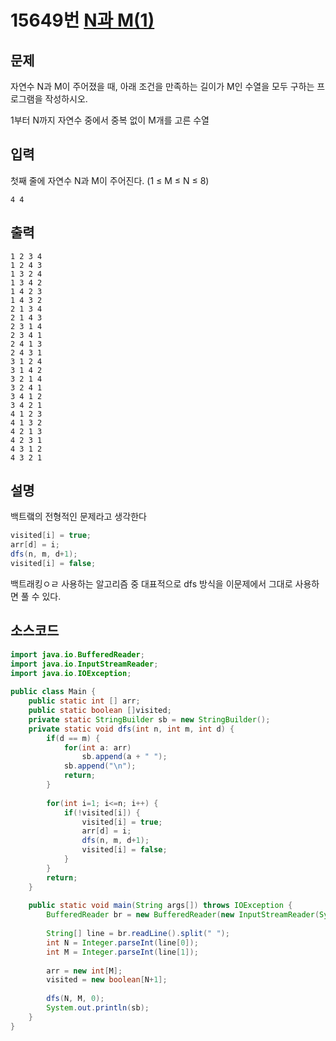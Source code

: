 
# 15649번 [N과 M(1)](https://www.acmicpc.net/problem/15649)

## 문제
자연수 N과 M이 주어졌을 때, 아래 조건을 만족하는 길이가 M인 수열을 모두 구하는 프로그램을 작성하시오.

1부터 N까지 자연수 중에서 중복 없이 M개를 고른 수열
## 입력
첫째 줄에 자연수 N과 M이 주어진다. (1 ≤ M ≤ N ≤ 8)
```
4 4
```
## 출력
```
1 2 3 4
1 2 4 3
1 3 2 4
1 3 4 2
1 4 2 3
1 4 3 2
2 1 3 4
2 1 4 3
2 3 1 4
2 3 4 1
2 4 1 3
2 4 3 1
3 1 2 4
3 1 4 2
3 2 1 4
3 2 4 1
3 4 1 2
3 4 2 1
4 1 2 3
4 1 3 2
4 2 1 3
4 2 3 1
4 3 1 2
4 3 2 1
```
## 설명
백트랰의 전형적인 문제라고 생각한다
```java
visited[i] = true;
arr[d] = i;
dfs(n, m, d+1);
visited[i] = false;
```
백트래킹ㅇㄹ 사용하는 알고리즘 중 대표적으로 dfs 방식을 이문제에서 그대로 사용하면 풀 수 있다.
        
## 소스코드
```java
import java.io.BufferedReader;
import java.io.InputStreamReader;
import java.io.IOException;
 
public class Main { 
	public static int [] arr;
	public static boolean []visited;
	private static StringBuilder sb = new StringBuilder();
	private static void dfs(int n, int m, int d) {
		if(d == m) {
			for(int a: arr)
				sb.append(a + " ");
			sb.append("\n");
			return;
		}
		
		for(int i=1; i<=n; i++) {
			if(!visited[i]) {
				visited[i] = true;
				arr[d] = i;
				dfs(n, m, d+1);
				visited[i] = false;
			}
		}
		return;
	}
	
	public static void main(String args[]) throws IOException {
		BufferedReader br = new BufferedReader(new InputStreamReader(System.in));
		
		String[] line = br.readLine().split(" ");
		int N = Integer.parseInt(line[0]);
		int M = Integer.parseInt(line[1]);
		
		arr = new int[M];
		visited = new boolean[N+1];
		
		dfs(N, M, 0);
		System.out.println(sb);
	}
}

```
